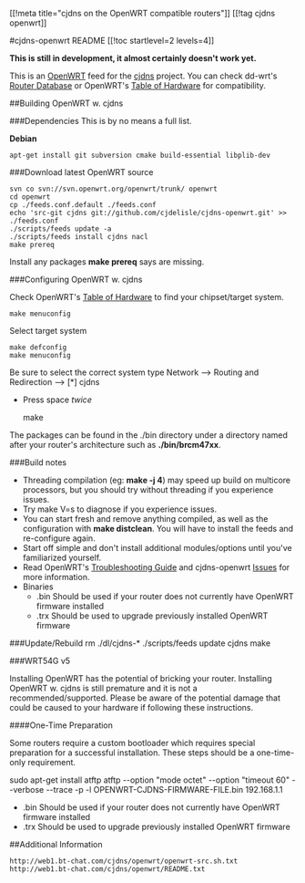 
[[!meta title="cjdns on the OpenWRT compatible routers"]]
[[!tag cjdns openwrt]]

#cjdns-openwrt README
[[!toc startlevel=2 levels=4]]

**This is still in development, it almost certainly doesn't work yet.**

This is an [OpenWRT](openwrt.org/) feed for the [cjdns](https://github.com/cjdelisle/cjdns) project.  You can check dd-wrt's [Router Database](http://www.dd-wrt.com/site/support/router-database) or OpenWRT's [Table of Hardware](http://wiki.openwrt.org/toh/start) for compatibility.


##Building OpenWRT w. cjdns

###Dependencies
This is by no means a full list.

**Debian**

    apt-get install git subversion cmake build-essential libplib-dev

###Download latest OpenWRT source

    svn co svn://svn.openwrt.org/openwrt/trunk/ openwrt
    cd openwrt
    cp ./feeds.conf.default ./feeds.conf
    echo 'src-git cjdns git://github.com/cjdelisle/cjdns-openwrt.git' >> ./feeds.conf
    ./scripts/feeds update -a
    ./scripts/feeds install cjdns nacl
    make prereq

Install any packages **make prereq** says are missing.

###Configuring OpenWRT w. cjdns

Check OpenWRT's [Table of Hardware](http://wiki.openwrt.org/toh/start) to find your chipset/target system.
	
	make menuconfig

Select target system

	make defconfig
	make menuconfig

Be sure to select the correct system type
Network --> Routing and Redirection --> [*] cjdns
* Press space *twice*

	make

The packages can be found in the ./bin directory under a directory named after your router's architecture such as **./bin/brcm47xx**.

###Build notes
* Threading compilation (eg: **make -j 4**) may speed up build on multicore processors, but you should try without threading if you experience issues.
* Try make V=s to diagnose if you experience issues.
* You can start fresh and remove anything compiled, as well as the configuration with **make distclean**.  You will have to install the feeds and re-configure again.
* Start off simple and don't install additional modules/options until you've familiarized yourself.
* Read OpenWRT's [Troubleshooting Guide](http://wiki.openwrt.org/doc/howto/build#troubleshooting) and cjdns-openwrt [Issues](https://github.com/cjdelisle/cjdns-openwrt/issues) for more information.
* Binaries
	* .bin Should be used if your router does not currently have OpenWRT firmware installed
	* .trx Should be used to upgrade previously installed OpenWRT firmware

###Update/Rebuild
    rm ./dl/cjdns-*
    ./scripts/feeds update cjdns
    make


###WRT54G v5

Installing OpenWRT has the potential of bricking your router.  Installing OpenWRT w. cjdns is still premature and it is not a recommended/supported.  Please be aware of the potential damage that could be caused to your hardware if following these instructions.

####One-Time Preparation

Some routers require a custom bootloader which requires special preparation for a successful installation.  These steps should be a one-time-only requirement.

sudo apt-get install atftp
atftp --option "mode octet" --option "timeout  60" --verbose --trace -p -l OPENWRT-CJDNS-FIRMWARE-FILE.bin 192.168.1.1

* .bin Should be used if your router does not currently have OpenWRT firmware installed
* .trx Should be used to upgrade previously installed OpenWRT firmware



##Additional Information

	http://web1.bt-chat.com/cjdns/openwrt/openwrt-src.sh.txt 
	http://web1.bt-chat.com/cjdns/openwrt/README.txt

